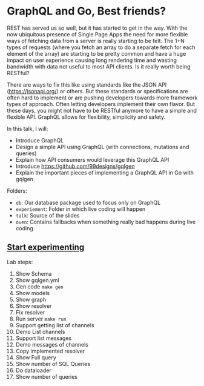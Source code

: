 # GraphQL and Go, Best friends?

REST has served us so well, but it has started to get in the way. With the now ubiquitous presence of Single Page Apps the need for more flexible ways of fetching data from a server is really starting to be felt. The 1+N types of requests (where you fetch an array to do a separate fetch for each element of the array) are starting to be pretty common and have a huge impact on user experience causing long rendering time and wasting bandwidth with data not useful to most API clients. Is it really worth being RESTful? 

There are ways to fix this like using standards like the JSON API (https://jsonapi.org/) or others. But these standards or specifications are often hard to implement or are pushing developers towards more framework types of approach. Often letting developers implement their own flavor. But these days, you might not have to be RESTful anymore to have a simple and flexible API. GraphQL allows for flexibility, simplicity and safety.

In this talk, I will:
* Introduce GraphQL
* Design a simple API using GraphQL (with connections, mutations and queries)
* Explain how API consumers would leverage this GraphQL API
* Introduce https://github.com/99designs/gqlgen
* Explain the important pieces of implementing a GraphQL API in Go with gqlgen

Folders:
* `db`: Our database package used to focus only on GraphQL
* `experiement`: Folder in which live coding will happen
* `talk`: Source of the slides
* `oven`: Contains fallbacks when something really bad happens during live coding

## [Start experimenting](./experiment)

Lab steps:
1. Show Schema
1. Show gqlgen.yml
1. Gen code `make gen`
1. Show models
1. Show graph
1. Show resolver
1. Fix resolver
1. Run server `make run`
1. Support getting list of channels
1. Demo List channels
1. Support list messages
1. Demo messages of channels
1. Copy implemented resolver
1. Show Full query
1. Show number of SQL Queries
1. Do dataloader
1. Show number of queries
